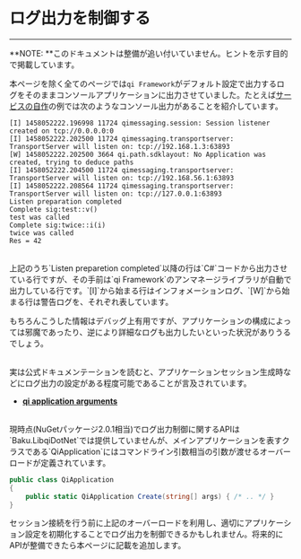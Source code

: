 # ログ出力を制御する
- - -

**NOTE: **このドキュメントは整備が追い付いていません。ヒントを示す目的で掲載しています。

本ページを除く全てのページでは`qi Framework`がデフォルト設定で出力するログをそのままコンソールアプリケーションに出力させていました。たとえば[サービスの自作](../tutorials/create_service.md)の例では次のようなコンソール出力があることを紹介しています。

```
[I] 1458052222.196998 11724 qimessaging.session: Session listener created on tcp://0.0.0.0:0
[I] 1458052222.202500 11724 qimessaging.transportserver: TransportServer will listen on: tcp://192.168.1.3:63893
[W] 1458052222.202500 3664 qi.path.sdklayout: No Application was created, trying to deduce paths
[I] 1458052222.204500 11724 qimessaging.transportserver: TransportServer will listen on: tcp://192.168.56.1:63893
[I] 1458052222.208564 11724 qimessaging.transportserver: TransportServer will listen on: tcp://127.0.0.1:63893
Listen preparation completed
Complete sig:test::v()
test was called
Complete sig:twice::i(i)
twice was called
Res = 42
```

<br/>
上記のうち`Listen preparetion completed`以降の行は`C#`コードから出力させている行ですが、その手前は`qi Framework`のアンマネージライブラリが自動で出力している行です。`[I]`から始まる行はインフォメーションログ、`[W]`から始まる行は警告ログを、それぞれ表しています。

もちろんこうした情報はデバッグ上有用ですが、アプリケーションの構成によっては邪魔であったり、逆により詳細なログも出力したいといった状況がありうるでしょう。

<br/>
実は公式ドキュメンテーションを読むと、アプリケーションセッション生成時などにログ出力の設定がある程度可能であることが言及されています。

- [**qi application arguments**](http://doc.aldebaran.com/libqi/guide/qi-app-arguments.html)

<br/>
現時点(NuGetパッケージ2.0.1相当)でログ出力制御に関するAPIは`Baku.LibqiDotNet`では提供していませんが、メインアプリケーションを表すクラスである`QiApplication`にはコマンドライン引数相当の引数が渡せるオーバーロードが定義されています。

```csharp
public class QiApplication
{
    public static QiApplication Create(string[] args) { /* .. */ }
}
```

セッション接続を行う前に上記のオーバーロードを利用し、適切にアプリケーション設定を初期化することでログ出力を制御できるかもしれません。将来的にAPIが整備できたら本ページに記載を追加します。


